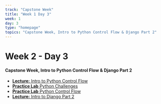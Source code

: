 ```yaml
---
track: "Capstone Week"
title: "Week 1 Day 3"
week: 1
day: 3
type: "homepage"
topics: "Capstone Week, Intro to Python Control Flow & Django Part 2"
---
```


# Week 2 - Day 3

#### Capstone Week, Intro to Python Control Flow & Django Part 2

- [**Lecture:** Intro to Python Control Flow](/capstone-week/day-3/lecture-materials/intro-to-python-control-flow)
- [**Practice Lab** Python Challenges](/capstone-week/day-3/labs/python-challenges-lab)
- [**Practice Lab** Python Control Flow](/capstone-week/day-3/labs/python-control-flow-lab)
- <a href="https://docs.djangoproject.com/en/3.2/intro/tutorial02/" target="_blank" rel="noopener noreferrer"><strong>Lecture:</strong> Intro to Django Part 2</a>




<!-- 
<hr>

### Lesson Recordings

- [**Intro to Python Control Flow**]()
- [**Intro to Django Part 2**]()

-->




